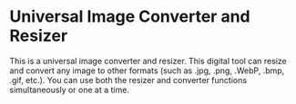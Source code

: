 # Universal Image Converter and Resizer
This is a universal image converter and resizer. This digital tool can resize and convert any image to other formats (such as .jpg, .png, .WebP, .bmp, .gif, etc.). You can use both the resizer and converter functions simultaneously or one at a time.

